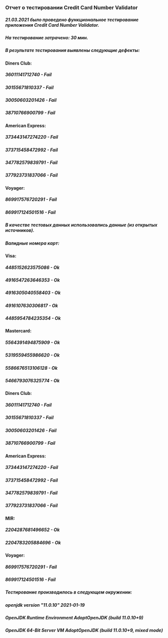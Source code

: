 ### Отчет о тестировании Credit Card Number Validator
##### 21.03.2021 было проведено функциональное тестирование приложения Credit Card Number Validator.

##### На тестирование затрачено: 30 мин.

##### В результате тестирования выявлены следующие дефекты:

#### Diners Club:
##### 36011141712740 - Fail
##### 30155671810337 - Fail
##### 30050603201426 - Fail
##### 38710766900799 - Fail

#### American Express:
##### 373443147274220 - Fail
##### 373715458472992 - Fail
##### 347782579839791 - Fail
##### 377923731837066 - Fail

#### Voyager:
##### 869917576720291 - Fail
##### 869917124501516 - Fail

##### В качестве тестовых данных использовались данные (из открытых источников).
##### Валидные номера карт:

#### Visa:
##### 4485152623575086 - Ok
##### 4916547263646353 - Ok
##### 4916305040558403 - Ok
##### 4916107630306817 - Ok
##### 4485954784235354 - Ok

#### Mastercard:
##### 5564391494875909 - Ok
##### 5319559455986620 - Ok
##### 5586676513106128 - Ok
##### 5466793076325774 - Ok

#### Diners Club:
##### 36011141712740 - Fail
##### 30155671810337 - Fail
##### 30050603201426 - Fail
##### 38710766900799 - Fail

#### American Express:
##### 373443147274220 - Fail
##### 373715458472992 - Fail
##### 347782579839791 - Fail
##### 377923731837066 - Fail

#### MIR:
##### 2204287681496652 - Ok
##### 2204783205884696 - Ok

#### Voyager:
##### 869917576720291 - Fail
##### 869917124501516 - Fail

##### Тестирование производилось в следующем окружении:

##### openjdk version "11.0.10" 2021-01-19
##### OpenJDK Runtime Environment AdoptOpenJDK (build 11.0.10+9)
##### OpenJDK 64-Bit Server VM AdoptOpenJDK (build 11.0.10+9, mixed mode)

